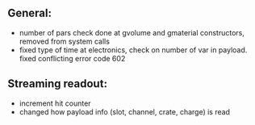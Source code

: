 ## General:

- number of pars check done at gvolume and gmaterial constructors, removed from system calls
- fixed type of time at electronics, check on number of var in payload. fixed conflicting error code 602

## Streaming readout:

- increment hit counter
- changed how payload info (slot, channel, crate, charge) is read


